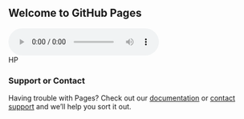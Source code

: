 ## Welcome to GitHub Pages

<html>
<title>Himalaya</title>
  <body>
<audio controls>
  <source src="Wrap Me In Plastic - CHROMANCE.mp3" type="audio/mpeg">
    </audio>
  </body>
  <footer>HP</footer>
</html>


### Support or Contact

Having trouble with Pages? Check out our [documentation](https://docs.github.com/categories/github-pages-basics/) or [contact support](https://support.github.com/contact) and we’ll help you sort it out.
